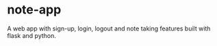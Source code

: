 # note-app

A web app with sign-up, login, logout and note taking features built with flask and python.
